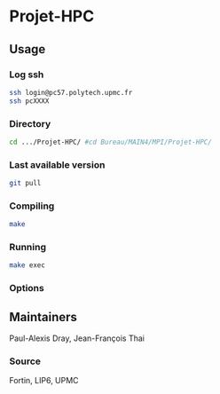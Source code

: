 # Projet-HPC

## Usage 

### Log ssh

```bash
ssh login@pc57.polytech.upmc.fr
ssh pcXXXX
```

### Directory

```bash
cd .../Projet-HPC/ #cd Bureau/MAIN4/MPI/Projet-HPC/
```

### Last available version
```bash
git pull
```

### Compiling

```bash
make
```

### Running

```bash
make exec
```

### Options


## Maintainers 

Paul-Alexis Dray, Jean-François Thai

### Source 

Fortin, LIP6, UPMC

